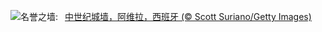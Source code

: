 ![](https://www.bing.com/th?id=OHR.AvilaSpain_ZH-CN1792280503_UHD.jpg&w=1000)名誉之墙:&nbsp;&ensp;[中世纪城墙，阿维拉，西班牙 (© Scott Suriano/Getty Images)](https://www.bing.com/th?id=OHR.AvilaSpain_ZH-CN1792280503_UHD.jpg)
<br><br/>

